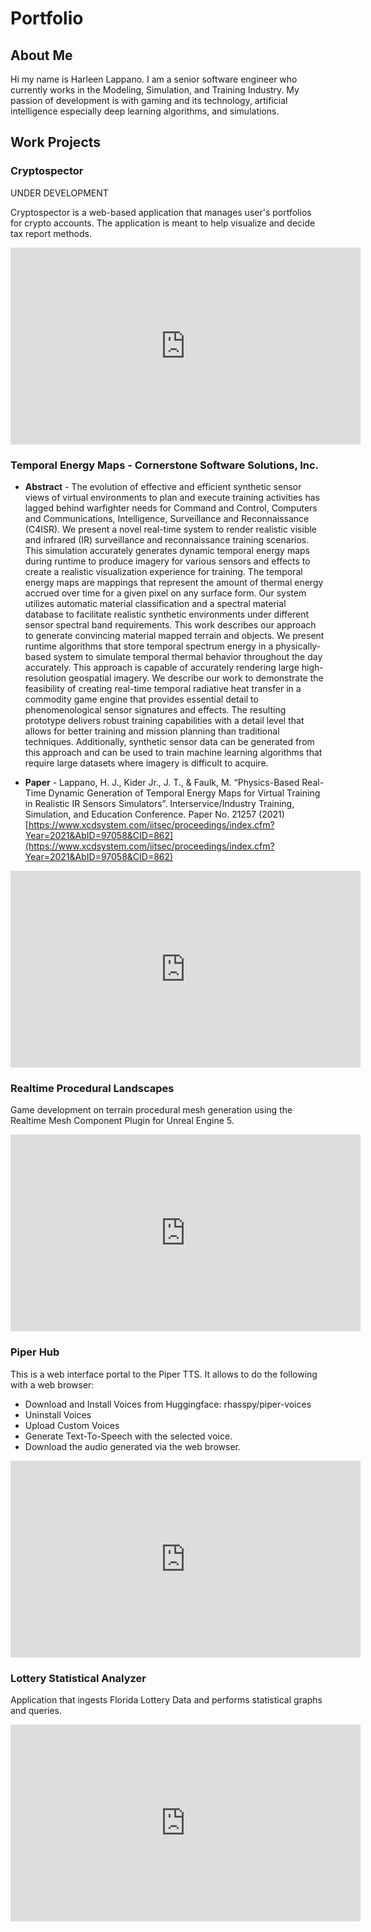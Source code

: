 # Portfolio

## About Me
Hi my name is Harleen Lappano. I am a senior software engineer who currently works in the Modeling, Simulation, and Training Industry. My passion of development is with gaming and its technology, artificial intelligence especially deep learning algorithms, and simulations.

## Work Projects

### Cryptospector
UNDER DEVELOPMENT

Cryptospector is a web-based application that manages user's portfolios for crypto accounts. The application is meant to help visualize and decide tax report methods.

<iframe width="560" height="315" src="https://www.youtube.com/embed/OWs35_nhlsc?si=KXzGmg8jk7d7QmWi" title="YouTube video player" frameborder="0" allow="accelerometer; autoplay; clipboard-write; encrypted-media; gyroscope; picture-in-picture; web-share" referrerpolicy="strict-origin-when-cross-origin" allowfullscreen></iframe>


### Temporal Energy Maps - Cornerstone Software Solutions, Inc.
* **Abstract** - The evolution of effective and efficient synthetic sensor views of virtual environments to plan and execute training activities has lagged behind warfighter needs for Command and Control, Computers and Communications, Intelligence, Surveillance and Reconnaissance (C4ISR). We present a novel real-time system to render realistic visible and infrared (IR) surveillance and reconnaissance training scenarios. This simulation accurately generates dynamic temporal energy maps during runtime to produce imagery for various sensors and effects to create a realistic visualization experience for training. The temporal energy maps are mappings that represent the amount of thermal energy accrued over time for a given pixel on any surface form. Our system utilizes automatic material classification and a spectral material database to facilitate realistic synthetic environments under different sensor spectral band requirements. This work describes our approach to generate convincing material mapped terrain and objects. We present runtime algorithms that store temporal spectrum energy in a physically-based system to simulate temporal thermal behavior throughout the day accurately. This approach is capable of accurately rendering large high- resolution geospatial imagery. We describe our work to demonstrate the feasibility of creating real-time temporal radiative heat transfer in a commodity game engine that provides essential detail to phenomenological sensor signatures and effects. The resulting prototype delivers robust training capabilities with a detail level that allows for better training and mission planning than traditional techniques. Additionally, synthetic sensor data can be generated from this approach and can be used to train machine learning algorithms that require large datasets where imagery is difficult to acquire.

* **Paper** - Lappano, H. J., Kider Jr., J. T., & Faulk, M. “Physics-Based Real-Time Dynamic Generation of Temporal Energy Maps for Virtual
Training in Realistic IR Sensors Simulators”. Interservice/Industry Training, Simulation, and Education Conference. Paper No.
21257 (2021) [https://www.xcdsystem.com/iitsec/proceedings/index.cfm?Year=2021&AbID=97058&CID=862](https://www.xcdsystem.com/iitsec/proceedings/index.cfm?Year=2021&AbID=97058&CID=862)
<iframe width="560" height="315" src="https://www.youtube.com/embed/QrSjVC3n1QU?si=otkvFVSizLApCC4m" title="YouTube video player" frameborder="0" allow="accelerometer; autoplay; clipboard-write; encrypted-media; gyroscope; picture-in-picture; web-share" referrerpolicy="strict-origin-when-cross-origin" allowfullscreen></iframe>



### Realtime Procedural Landscapes
Game development on terrain procedural mesh generation using the Realtime Mesh Component Plugin for Unreal Engine 5.

<iframe width="560" height="315" src="https://www.youtube.com/embed/kBmnZMg5wiU?si=w9fj9Mm0iEto-xOk" title="YouTube video player" frameborder="0" allow="accelerometer; autoplay; clipboard-write; encrypted-media; gyroscope; picture-in-picture; web-share" referrerpolicy="strict-origin-when-cross-origin" allowfullscreen></iframe>

### Piper Hub
This is a web interface portal to the Piper TTS. It allows to do the following with a web browser:

* Download and Install Voices from Huggingface: rhasspy/piper-voices
* Uninstall Voices
* Upload Custom Voices
* Generate Text-To-Speech with the selected voice.
* Download the audio generated via the web browser.
<iframe width="560" height="315" src="https://www.youtube.com/embed/-qRk5y2_1n4?si=E9Pqp2wmzXW4ifH-" title="YouTube video player" frameborder="0" allow="accelerometer; autoplay; clipboard-write; encrypted-media; gyroscope; picture-in-picture; web-share" referrerpolicy="strict-origin-when-cross-origin" allowfullscreen></iframe>

### Lottery Statistical Analyzer
Application that ingests Florida Lottery Data and performs statistical graphs and queries.

<iframe width="560" height="315" src="https://www.youtube.com/embed/WwgA5lwXZTs?si=PwjGaig2rnXI9vkg" title="YouTube video player" frameborder="0" allow="accelerometer; autoplay; clipboard-write; encrypted-media; gyroscope; picture-in-picture; web-share" referrerpolicy="strict-origin-when-cross-origin" allowfullscreen></iframe>
